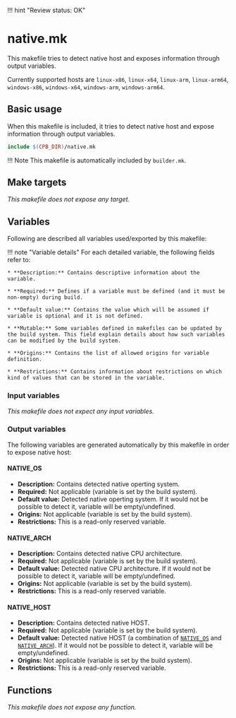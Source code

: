 !!! hint "Review status: OK"

# native.mk

This makefile tries to detect native host and exposes information through output variables.

Currently supported hosts are `linux-x86`, `linux-x64`, `linux-arm`, `linux-arm64`, `windows-x86`, `windows-x64`, `windows-arm`, `windows-arm64`.

## Basic usage

When this makefile is included, it tries to detect native host and expose information through output variables.

```Makefile
include $(CPB_DIR)/native.mk
```

!!! Note
    This makefile is automatically included by `builder.mk`.

## Make targets

_This makefile does not expose any target._

## Variables

Following are described all variables used/exported by this makefile:

!!! note "Variable details"
    For each detailed variable, the following fields refer to:

    * **Description:** Contains descriptive information about the variable.

    * **Required:** Defines if a variable must be defined (and it must be non-empty) during build.

    * **Default value:** Contains the value which will be assumed if variable is optional and it is not defined.

    * **Mutable:** Some variables defined in makefiles can be updated by the build system. This field explain details about how such variables can be modified by the build system.

    * **Origins:** Contains the list of allowed origins for variable definition.

    * **Restrictions:** Contains information about restrictions on which kind of values that can be stored in the variable.

### Input variables

_This makefile does not expect any input variables._

### Output variables

The following variables are generated automatically by this makefile in order to expose native host:

#### NATIVE_OS

* **Description:** Contains detected native operting system.
* **Required:**  Not applicable (variable is set by the build system).
* **Default value:** Detected native operting system. If it would not be possible to detect it, variable will be empty/undefined.
* **Origins:**  Not applicable (variable is set by the build system).
* **Restrictions:** This is a read-only reserved variable.

#### NATIVE_ARCH

* **Description:** Contains detected native CPU architecture.
* **Required:** Not applicable (variable is set by the build system).
* **Default value:** Detected native CPU architecture. If it would not be possible to detect it, variable will be empty/undefined.
* **Origins:** Not applicable (variable is set by the build system).
* **Restrictions:** This is a read-only reserved variable.

#### NATIVE_HOST

* **Description:** Contains detected native HOST.
* **Required:** Not applicable (variable is set by the build system).
* **Default value:** Detected native HOST (a combination of [`NATIVE_OS`](#native_os) and [`NATIVE_ARCH`](#native_arch)). If it would not be possible to detect it, variable will be empty/undefined.
* **Origins:** Not applicable (variable is set by the build system).
* **Restrictions:** This is a read-only reserved variable.

## Functions

_This makefile does not expose any function._
